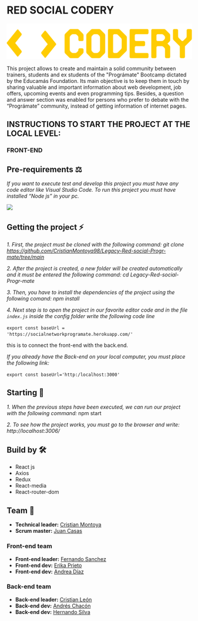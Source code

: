 # RED SOCIAL CODERY
![logo](https://raw.githubusercontent.com/CristianMontoya98/Legacy-Red-social-Progr-mate/4f6ddfdc42841b5756285afde485ddf0eb331458/src/assets/images/logo.svg)

This project allows to create and maintain a solid community between trainers, students and ex students of the "Prográmate" Bootcamp dictated by the Educamás Foundation. Its main objective is to keep them in touch by sharing valuable and important information about web development, job offers, upcoming events and even programming tips.
Besides, a question and answer section was enabled for persons who prefer to debate with the “Prográmate” community, instead of getting  information of internet pages.

## INSTRUCTIONS TO START THE PROJECT AT THE LOCAL LEVEL:
### FRONT-END
## Pre-requirements ⚖️
_If you want to execute test and develop this project you must have any code editor like Visual Studio Code. To run this project you must have installed “Node js” in your pc._

![](https://img.shields.io/badge/Node.js-43853D?style=for-the-badge&logo=node.js&logoColor=white)
## Getting the project ⚡
_1. First, the project must be cloned with the following command:
 git clone https://github.com/CristianMontoya98/Legacy-Red-social-Progr-mate/tree/main_
 
_2. After the project is created, a new folder will be created automatically and it must be entered the following command:  cd Legacy-Red-social-Progr-mate_
 
_3. Then, you have to install the dependencies of the project using the following comand:  npm install_
 
_4. Next step is to open the project in our favorite editor code and in the file ```index.js``` inside the config folder write the following code line_
 
 ```export const baseUrl = 'https://socialnetworkprogramate.herokuapp.com/'```

 this is to connect the front-end with the back.end.

_If you already have the Back-end on your local computer, you must place the following link:_

```export const baseUrl='http:/localhost:3000'```
 
## Starting 🚀
_1. When the previous steps have been executed, we can run our project with the following command:_ npm start
 
_2. To see how the project works, you must go to the browser and write: http://localhost:3006/_
 
## Build by 🛠️
* React js
* Axios
* Redux
* React-media
* React-router-dom
 
## Team 💪
* **Technical leader:** [Cristian Montoya](https://github.com/CristianMontoya98)
* **Scrum master:**  [Juan Casas](https://github.com/ourainbows)
### Front-end team
* **Front-end leader:** [Fernando Sanchez](https://github.com/FernandoDSanchez)
* **Front-end dev:** [Erika Prieto](https://github.com/Eriry930)
* **Front-end dev:** [Andrea Díaz](https://github.com/andreavdiaz)
### Back-end team
* **Back-end leader:** [Cristian León](https://github.com/cleon98)
* **Back-end dev:** [Andrés Chacón](https://github.com/andreschaconr)
* **Back-end dev:** [Hernando Silva](https://github.com/HernandoSilvaLeal)

